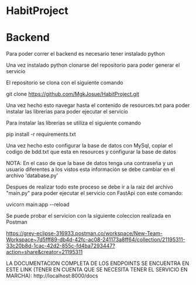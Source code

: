 # HabitProject

# Backend 

Para poder correr el backend es necesario tener instalado python 

Una vez instalado python clonarse del repositorio para poder generar el servicio 

El repositorio se clona con el siguiente comando

git clone https://github.com/MgkJosue/HabitProject.git

Una vez hecho esto navegar hasta el contenido de resources.txt para poder instalar las librerias para poder ejecutar el servicio 

Para instalar las librerias se utiliza el siguiente comando 

pip install -r requirements.txt

Una vez hecho esto configurar la base de datos con MySql, copiar el codigo de bdd.txt que esta en resources y configurar la base de datos

NOTA: En el caso de que la base de datos tenga una contraseña y un usuario diferentes a los vistos esta información se debe cambiar en el archivo 'database.py'

Despues de realizar todo este proceso se debe ir a la raiz del archivo "main.py" para poder ejecutar el servicio con FastApi con este comando:

uvicorn main:app --reload 

Se puede probar el servicion con la siguiente coleccion realizada en Postman 

https://grey-eclipse-316933.postman.co/workspace/New-Team-Workspace~7d5fff89-db4d-42fc-ac08-241173a8ff64/collection/21195311-33c20b8d-1cac-42d2-855c-fd4ba7293447?action=share&creator=21195311


LA DOCUMENTACION COMPLETA DE LOS ENDPOINTS SE ENCUENTRA EN ESTE LINK (TENER EN CUENTA QUE SE NECESITA TENER EL SERVICIO EN MARCHA): http://localhost:8000/docs

